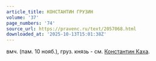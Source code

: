```yaml
---
article_title: КОНСТАНТИН ГРУЗИН
volume: '37'
page_numbers: '74'
source_url: https://pravenc.ru/text/2057068.html
downloaded_at: '2025-10-13T15:01:38Z'
---
```


вмч. (пам. 10 нояб.), груз. князь - см. [Константин Каха](<https://pravenc.ru/text/Константин Каха.html>).
